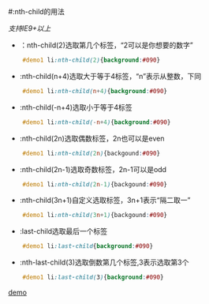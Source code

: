 #:nth-child的用法

*支持IE9+以上*

* ：nth-child(2)选取第几个标签，“2可以是你想要的数字”

~~~css
	#demo1 li:nth-child(2){background:#090}
~~~

* :nth-child(n+4)选取大于等于4标签，“n”表示从整数，下同

~~~css
	#demo1 li:nth-child(n+4){background:#090}
~~~
* :nth-child(-n+4)选取小于等于4标签

~~~css
	#demo1 li:nth-child(-n+4){background:#090}
~~~
* :nth-child(2n)选取偶数标签，2n也可以是even

~~~css
	#demo1 li:nth-child(2n){backgound:#090}
~~~
* :nth-child(2n-1)选取奇数标签，2n-1可以是odd

~~~css
	#demo1 li:nth-child(2n-1){backgound:#090}
~~~
* :nth-child(3n+1)自定义选取标签，3n+1表示“隔二取一”

~~~css
	#demo1 li:nth-child(3n+1){backgound:#090}
~~~
* :last-child选取最后一个标签

~~~css
 	#demo1 li:last-child{background:#090}
~~~
* :nth-last-child(3)选取倒数第几个标签,3表示选取第3个

~~~css
	#demo1 li:last-child(3){background:#090}
~~~
[demo](http://jsbin.com/kapuqo/6/edit?html,css,output)